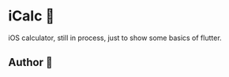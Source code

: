 # iCalc :iphone:
iOS calculator, still in process, just to show some basics of flutter. 



## Author :man:
